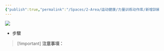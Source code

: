 ```yaml
---
{"publish":true,"permalink":"/Spaces/2-Area/运动健康/力量训练动作库/新增訓練內容（單點）.md","created":"2025-07-07T18:43:17.170+08:00","modified":"2025-07-12T13:15:48.617+08:00","published":"2025-07-12T13:15:48.617+08:00","cssclasses":""}
---
```


[![](https://www.notion.so)](https://www.notion.so)

- 步驟
    

> [!important] **注意事項：**
> 
>   
>
